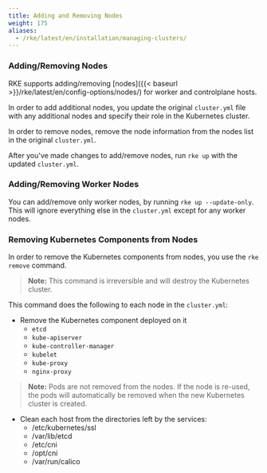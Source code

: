 ```yaml
---
title: Adding and Removing Nodes
weight: 175
aliases:
  - /rke/latest/en/installation/managing-clusters/
---
```


### Adding/Removing Nodes

RKE supports adding/removing [nodes]({{< baseurl >}}/rke/latest/en/config-options/nodes/) for worker and controlplane hosts.

In order to add additional nodes, you update the original `cluster.yml` file with any additional nodes and specify their role in the Kubernetes cluster.

In order to remove nodes, remove the node information from the nodes list in the original `cluster.yml`.

After you've made changes to add/remove nodes, run `rke up` with the updated `cluster.yml`.

### Adding/Removing Worker Nodes

You can add/remove only worker nodes, by running `rke up --update-only`. This will ignore everything else in the `cluster.yml` except for any worker nodes.

### Removing Kubernetes Components from Nodes

In order to remove the Kubernetes components from nodes, you use the `rke remove` command.

> **Note:** This command is irreversible and will destroy the Kubernetes cluster.

This command does the following to each node in the `cluster.yml`:

- Remove the Kubernetes component deployed on it
  - `etcd`
  - `kube-apiserver`
  - `kube-controller-manager`
  - `kubelet`
  - `kube-proxy`
  - `nginx-proxy`

> **Note:** Pods are not removed from the nodes. If the node is re-used, the pods will automatically be removed when the new Kubernetes cluster is created.

- Clean each host from the directories left by the services:
  - /etc/kubernetes/ssl
  - /var/lib/etcd
  - /etc/cni
  - /opt/cni
  - /var/run/calico
